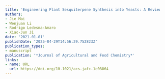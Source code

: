 ```yaml
---
title: 'Engineering Plant Sesquiterpene Synthesis into Yeasts: A Review'
authors:
- Jie Mai
- Wenjuan Li
- Rodrigo Ledesma‐Amaro
- Xiao‐Jun Ji
date: '2021-01-01'
publishDate: '2025-04-29T14:56:29.752823Z'
publication_types:
- manuscript
publication: '*Journal of Agricultural and Food Chemistry*'
links:
- name: URL
  url: https://doi.org/10.1021/acs.jafc.1c03864
---
```

